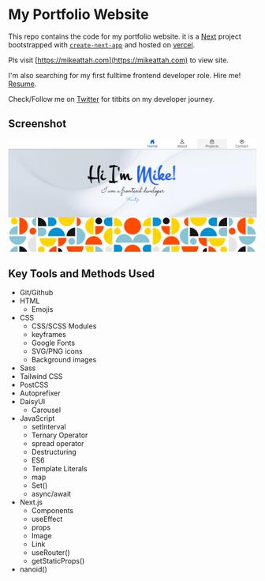 # My Portfolio Website

This repo contains the code for my portfolio website. it is a [Next](https://nextjs.org/) project bootstrapped with [`create-next-app`](https://github.com/vercel/next.js/tree/canary/packages/create-next-app) and hosted on [vercel](https://vercel.com/).

Pls visit [https://mikeattah.com](https://mikeattah.com) to view site.

I'm also searching for my first fulltime frontend developer role. Hire me! [Resume](https://mikeattah.com/mike_attah_resume_ncl_006.pdf).

Check/Follow me on [Twitter](https://twitter.com/miikeattah) for titbits on my developer journey.

## Screenshot

![Screenshot](/public/screenshot.png)

## Key Tools and Methods Used

- Git/Github
- HTML
  - Emojis
- CSS
  - CSS/SCSS Modules
  - keyframes
  - Google Fonts
  - SVG/PNG icons
  - Background images
- Sass
- Tailwind CSS
- PostCSS
- Autoprefixer
- DaisyUI
  - Carousel
- JavaScript
  - setInterval
  - Ternary Operator
  - spread operator
  - Destructuring
  - ES6
  - Template Literals
  - map
  - Set()
  - async/await
- Next.js
  - Components
  - useEffect
  - props
  - Image
  - Link
  - useRouter()
  - getStaticProps()
- nanoid()
